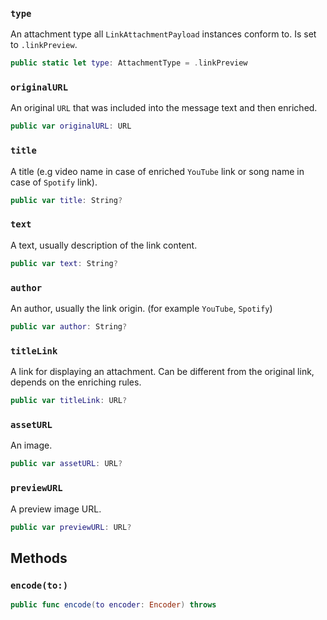 
### `type`

An attachment type all `LinkAttachmentPayload` instances conform to. Is set to `.linkPreview`.

``` swift
public static let type: AttachmentType = .linkPreview
```

### `originalURL`

An original `URL` that was included into the message text and then enriched.

``` swift
public var originalURL: URL
```

### `title`

A title (e.g video name in case of enriched `YouTube` link or song name in case of `Spotify` link).

``` swift
public var title: String?
```

### `text`

A text, usually description of the link content.

``` swift
public var text: String?
```

### `author`

An author, usually the link origin. (for example `YouTube`, `Spotify`)

``` swift
public var author: String?
```

### `titleLink`

A link for displaying an attachment.
Can be different from the original link, depends on the enriching rules.

``` swift
public var titleLink: URL?
```

### `assetURL`

An image.

``` swift
public var assetURL: URL?
```

### `previewURL`

A preview image URL.

``` swift
public var previewURL: URL?
```

## Methods

### `encode(to:)`

``` swift
public func encode(to encoder: Encoder) throws 
